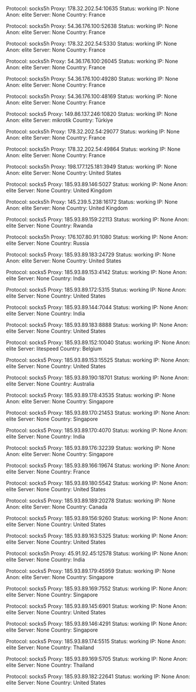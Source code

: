 Protocol: socks5h
Proxy: 178.32.202.54:10635
Status: working
IP: None
Anon: elite
Server: None
Country: France

Protocol: socks5h
Proxy: 54.36.176.100:52638
Status: working
IP: None
Anon: elite
Server: None
Country: France

Protocol: socks5h
Proxy: 178.32.202.54:5330
Status: working
IP: None
Anon: elite
Server: None
Country: France

Protocol: socks5h
Proxy: 54.36.176.100:26045
Status: working
IP: None
Anon: elite
Server: None
Country: France

Protocol: socks5h
Proxy: 54.36.176.100:49280
Status: working
IP: None
Anon: elite
Server: None
Country: France

Protocol: socks5h
Proxy: 54.36.176.100:48169
Status: working
IP: None
Anon: elite
Server: None
Country: France

Protocol: socks5
Proxy: 149.86.137.246:10820
Status: working
IP: None
Anon: elite
Server: mikrotik
Country: Türkiye

Protocol: socks5h
Proxy: 178.32.202.54:29077
Status: working
IP: None
Anon: elite
Server: None
Country: France

Protocol: socks5h
Proxy: 178.32.202.54:49864
Status: working
IP: None
Anon: elite
Server: None
Country: France

Protocol: socks5h
Proxy: 198.177.125.181:3949
Status: working
IP: None
Anon: elite
Server: None
Country: United States

Protocol: socks5
Proxy: 185.93.89.146:5027
Status: working
IP: None
Anon: elite
Server: None
Country: United Kingdom

Protocol: socks5h
Proxy: 145.239.5.238:16172
Status: working
IP: None
Anon: elite
Server: None
Country: United Kingdom

Protocol: socks5
Proxy: 185.93.89.159:22113
Status: working
IP: None
Anon: elite
Server: None
Country: Rwanda

Protocol: socks5h
Proxy: 176.107.80.91:1080
Status: working
IP: None
Anon: elite
Server: None
Country: Russia

Protocol: socks5
Proxy: 185.93.89.183:24729
Status: working
IP: None
Anon: elite
Server: None
Country: United States

Protocol: socks5
Proxy: 185.93.89.153:4142
Status: working
IP: None
Anon: elite
Server: None
Country: India

Protocol: socks5
Proxy: 185.93.89.172:5315
Status: working
IP: None
Anon: elite
Server: None
Country: United States

Protocol: socks5
Proxy: 185.93.89.144:7044
Status: working
IP: None
Anon: elite
Server: None
Country: India

Protocol: socks5
Proxy: 185.93.89.183:8888
Status: working
IP: None
Anon: elite
Server: None
Country: United States

Protocol: socks5
Proxy: 185.93.89.152:10040
Status: working
IP: None
Anon: elite
Server: litespeed
Country: Belgium

Protocol: socks5
Proxy: 185.93.89.153:15525
Status: working
IP: None
Anon: elite
Server: None
Country: United States

Protocol: socks5
Proxy: 185.93.89.190:18701
Status: working
IP: None
Anon: elite
Server: None
Country: Australia

Protocol: socks5
Proxy: 185.93.89.178:43535
Status: working
IP: None
Anon: elite
Server: None
Country: Singapore

Protocol: socks5
Proxy: 185.93.89.170:21453
Status: working
IP: None
Anon: elite
Server: None
Country: Singapore

Protocol: socks5
Proxy: 185.93.89.170:4070
Status: working
IP: None
Anon: elite
Server: None
Country: India

Protocol: socks5
Proxy: 185.93.89.176:32239
Status: working
IP: None
Anon: elite
Server: None
Country: Singapore

Protocol: socks5
Proxy: 185.93.89.166:19674
Status: working
IP: None
Anon: elite
Server: None
Country: France

Protocol: socks5
Proxy: 185.93.89.180:5542
Status: working
IP: None
Anon: elite
Server: None
Country: United States

Protocol: socks5
Proxy: 185.93.89.189:20278
Status: working
IP: None
Anon: elite
Server: None
Country: Canada

Protocol: socks5
Proxy: 185.93.89.156:9260
Status: working
IP: None
Anon: elite
Server: None
Country: United States

Protocol: socks5
Proxy: 185.93.89.163:5325
Status: working
IP: None
Anon: elite
Server: None
Country: United States

Protocol: socks5h
Proxy: 45.91.92.45:12578
Status: working
IP: None
Anon: elite
Server: None
Country: India

Protocol: socks5
Proxy: 185.93.89.179:45959
Status: working
IP: None
Anon: elite
Server: None
Country: Singapore

Protocol: socks5
Proxy: 185.93.89.169:7552
Status: working
IP: None
Anon: elite
Server: None
Country: Singapore

Protocol: socks5
Proxy: 185.93.89.145:6901
Status: working
IP: None
Anon: elite
Server: None
Country: United States

Protocol: socks5
Proxy: 185.93.89.146:4291
Status: working
IP: None
Anon: elite
Server: None
Country: Singapore

Protocol: socks5
Proxy: 185.93.89.174:5515
Status: working
IP: None
Anon: elite
Server: None
Country: Thailand

Protocol: socks5
Proxy: 185.93.89.169:5705
Status: working
IP: None
Anon: elite
Server: None
Country: Thailand

Protocol: socks5
Proxy: 185.93.89.182:22641
Status: working
IP: None
Anon: elite
Server: None
Country: United States

